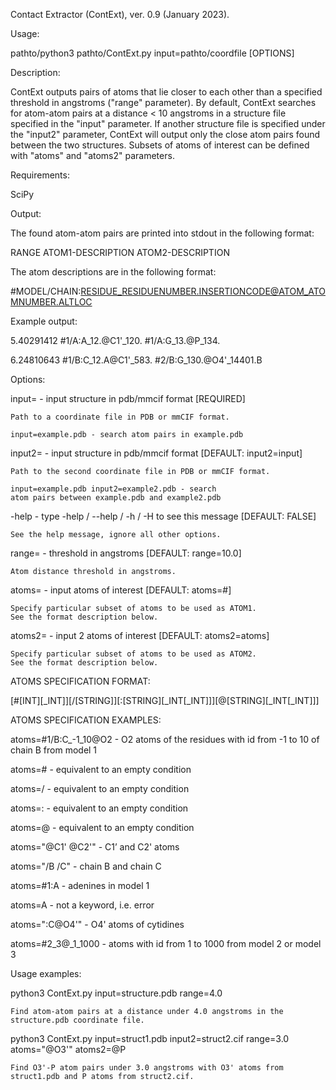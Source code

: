 Contact Extractor (ContExt), ver. 0.9 (January 2023).

Usage:

  pathto/python3 pathto/ContExt.py input=pathto/coordfile [OPTIONS]

Description:

ContExt outputs pairs of atoms that lie closer to each other
than a specified threshold in angstroms ("range" parameter). 
By default, ContExt searches for atom-atom pairs at a distance 
< 10 angstroms in a structure file specified in the "input" 
parameter. If another structure file is specified under the 
"input2" parameter, ContExt will output only the close atom 
pairs found between the two structures. Subsets of atoms 
of interest can be defined with "atoms" and "atoms2" parameters. 

Requirements:
  
  SciPy
  
Output:

  The found atom-atom pairs are printed into stdout in 
  the following format:
   
  RANGE	ATOM1-DESCRIPTION	ATOM2-DESCRIPTION
  
  The atom descriptions are in the following format:
  
  #MODEL/CHAIN:RESIDUE_RESIDUENUMBER.INSERTIONCODE@ATOM_ATOMNUMBER.ALTLOC
  
  Example output:
  
  5.40291412 #1/A:A_12.@C1'_120. #1/A:G_13.@P_134.
  
  6.24810643 #1/B:C_12.A@C1'_583. #2/B:G_130.@O4'_14401.B

Options:

  input=	- input structure in pdb/mmcif format [REQUIRED]
 
	Path to a coordinate file in PDB or mmCIF format.
	
	input=example.pdb - search atom pairs in example.pdb 

  input2=	- input structure in pdb/mmcif format [DEFAULT: input2=input]
 
	Path to the second coordinate file in PDB or mmCIF format.
	
	input=example.pdb input2=example2.pdb - search 
	atom pairs between example.pdb and example2.pdb 
	
  -help	- type -help / --help / -h / -H to see this message [DEFAULT: FALSE]
  
	See the help message, ignore all other options.
	
  range=	- threshold in angstroms [DEFAULT: range=10.0]
 
	Atom distance threshold in angstroms.
  
  atoms=	- input atoms of interest [DEFAULT: atoms=#]
 
	Specify particular subset of atoms to be used as ATOM1.
	See the format description below.
	
  atoms2=	- input 2 atoms of interest [DEFAULT: atoms2=atoms]
 
	Specify particular subset of atoms to be used as ATOM2.
	See the format description below.
	
  ATOMS SPECIFICATION FORMAT:
  
  [#[INT][_INT]][/[STRING]][:[STRING][_INT[_INT]]][@[STRING][_INT[_INT]]]
  
  ATOMS SPECIFICATION EXAMPLES:
  
  atoms=#1/B:C_-1_10@O2 - O2 atoms of the residues with id 
                          from -1 to 10 of chain B from 
                          model 1
                           
  atoms=#               - equivalent to an empty condition
  
  atoms=/               - equivalent to an empty condition
  
  atoms=:               - equivalent to an empty condition
  
  atoms=@               - equivalent to an empty condition
  
  atoms="@C1' @C2'"     - C1’ and C2' atoms
  
  atoms="/B /C"         - chain B and chain C
  
  atoms=#1:A            - adenines in model 1
  
  atoms=A               - not a keyword, i.e. error
  
  atoms=":C@O4'"        - O4' atoms of cytidines
  
  atoms=#2_3@_1_1000    - atoms with id from 1 to 1000 
                          from model 2 or model 3

Usage examples:

  python3 ContExt.py input=structure.pdb range=4.0
	
	Find atom-atom pairs at a distance under 4.0 angstroms in the
	structure.pdb coordinate file.

  python3 ContExt.py input=struct1.pdb input2=struct2.cif range=3.0 
  atoms="@O3'" atoms2=@P
  
  	Find O3'-P atom pairs under 3.0 angstroms with O3' atoms from
  	struct1.pdb and P atoms from struct2.cif.

